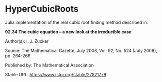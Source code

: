 # HyperCubicRoots

Julia implementation of the real cubic root finding method described in:

**92.34 The cubic equation – a new look at the irreducible case**

Author(s): I. J. Zucker

Source: The Mathematical Gazette, July 2008, Vol. 92, No. 524 (July 2008), pp. 264-268

Published by: The Mathematical Association

Stable URL: https://www.jstor.org/stable/27821778